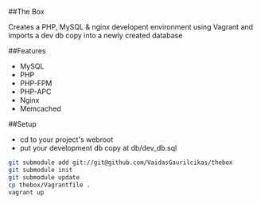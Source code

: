 ##The Box

Creates a PHP, MySQL & nginx developent environment using Vagrant and imports a dev db copy into a newly created database

##Features

* MySQL
* PHP
* PHP-FPM
* PHP-APC
* Nginx
* Memcached

##Setup

* cd to your project's webroot
* put your development db copy at db/dev_db.sql

``` sh
git submodule add git://git@github.com/VaidasGaurilcikas/thebox
git submodule init
git submodule update
cp thebox/Vagrantfile .
vagrant up
```


